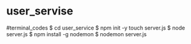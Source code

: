 # user_servise


#terminal_codes
$ cd user_service
$ npm init -y
touch server.js
$ node server.js
$ npm install -g nodemon
$ nodemon server.js